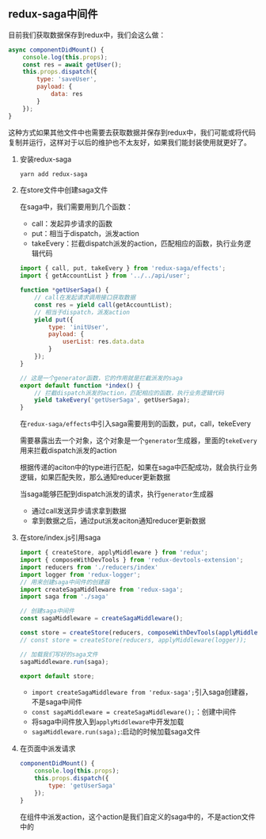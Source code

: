 ## redux-saga中间件

目前我们获取数据保存到redux中，我们会这么做：

```jsx
async componentDidMount() {
    console.log(this.props);
    const res = await getUser();
    this.props.dispatch({
        type: 'saveUser',
        payload: {
            data: res
        }
    });
}
```

这种方式如果其他文件中也需要去获取数据并保存到redux中，我们可能或将代码复制并运行，这样对于以后的维护也不太友好，如果我们能封装使用就更好了。



1. 安装redux-saga

   ```bash
   yarn add redux-saga
   ```

2. 在store文件中创建saga文件

   在saga中，我们需要用到几个函数：

   * call：发起异步请求的函数
   * put：相当于dispatch，派发action
   * takeEvery：拦截dispatch派发的action，匹配相应的函数，执行业务逻辑代码

   ```js
   import { call, put, takeEvery } from 'redux-saga/effects';
   import { getAccountList } from '../../api/user';
   
   function *getUserSaga() {
       // call在发起请求调用接口获取数据
       const res = yield call(getAccountList);
       // 相当于dispatch，派发action
       yield put({
           type: 'initUser',
           payload: {
               userList: res.data.data
           }
       });
   }
   
   // 这是一个generator函数，它的作用就是拦截派发的saga
   export default function *index() {
       // 拦截dispatch派发的action，匹配相应的函数，执行业务逻辑代码
       yield takeEvery('getUserSaga', getUserSaga);
   }
   
   ```

   在`redux-saga/effects`中引入saga需要用到的函数，put，call，tekeEvery

   需要暴露出去一个对象，这个对象是一个`generator`生成器，里面的`tekeEvery`用来拦截dispatch派发的action

   根据传递的aciton中的type进行匹配，如果在saga中匹配成功，就会执行业务逻辑，如果匹配失败，那么通知reducer更新数据

   当saga能够匹配到dispatch派发的请求，执行`generator`生成器

   * 通过call发送异步请求拿到数据
   * 拿到数据之后，通过put派发aciton通知reducer更新数据

3. 在store/index.js引用saga

   ```js
   import { createStore, applyMiddleware } from 'redux';
   import { composeWithDevTools } from 'redux-devtools-extension';
   import reducers from './reducers/index'
   import logger from 'redux-logger';
   // 用来创建saga中间件的创建器
   import createSagaMiddleware from 'redux-saga';
   import saga from './saga'
   
   // 创建saga中间件
   const sagaMiddleware = createSagaMiddleware();
   
   const store = createStore(reducers, composeWithDevTools(applyMiddleware(logger, sagaMiddleware)));
   // const store = createStore(reducers, applyMiddleware(logger));
   
   // 加载我们写好的saga文件
   sagaMiddleware.run(saga);
   
   export default store;
   ```

   * `import createSagaMiddleware from 'redux-saga';`引入saga创建器，不是saga中间件
   * `const sagaMiddleware = createSagaMiddleware();`：创建中间件
   * 将saga中间件放入到`applyMiddleware`中开发加载
   * `sagaMiddleware.run(saga);`:启动的时候加载saga文件

4. 在页面中派发请求

   ```jsx
   componentDidMount() {
       console.log(this.props);
       this.props.dispatch({
           type: 'getUserSaga'
       });
   }
   ```

   在组件中派发action，这个action是我们自定义的saga中的，不是action文件中的